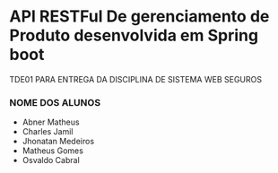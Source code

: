 # API RESTFul De gerenciamento de Produto desenvolvida em Spring boot

TDE01 PARA ENTREGA DA DISCIPLINA DE SISTEMA WEB SEGUROS
### NOME DOS ALUNOS
<ul>
  <li>
  Abner Matheus
  </li>

  <li>
  Charles Jamil
  </li>

  <li>
  Jhonatan Medeiros
  </li>

  <li>
  Matheus Gomes
  </li>
  
  <li>
  Osvaldo Cabral
  </li>
</ul>
